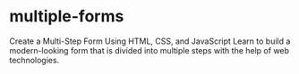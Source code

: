 # multiple-forms
Create a Multi-Step Form Using HTML, CSS, and JavaScript Learn to build a modern-looking form that is divided into multiple steps with the help of web technologies.

